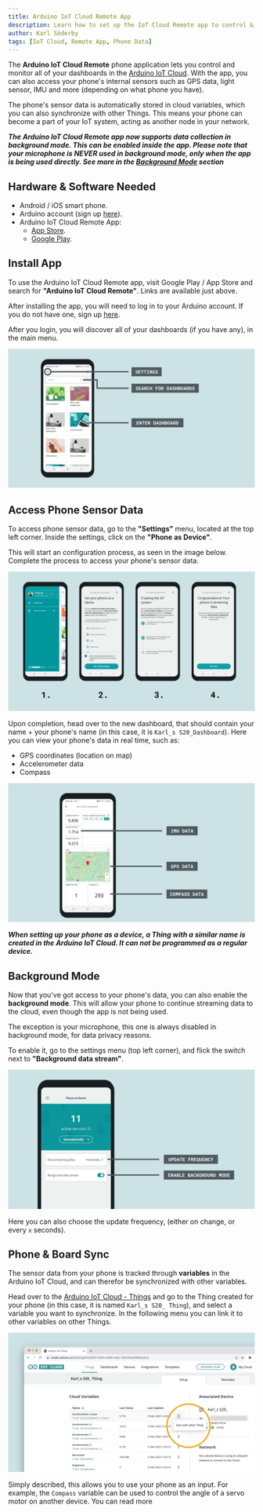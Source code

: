 ```yaml
---
title: Arduino IoT Cloud Remote App
description: Learn how to set up the IoT Cloud Remote app to control & monitor your dashboards and access your phone's sensor data.
author: Karl Söderby
tags: [IoT Cloud, Remote App, Phone Data]
---
```


The **Arduino IoT Cloud Remote** phone application lets you control and monitor all of your dashboards in the [Arduino IoT Cloud](). With the app, you can also access your phone's internal sensors such as GPS data, light sensor, IMU and more (depending on what phone you have).

The phone's sensor data is automatically stored in cloud variables, which you can also synchronize with other Things. This means your phone can become a part of your IoT system, acting as another node in your network.

***The Arduino IoT Cloud Remote app now supports data collection in background mode. This can be enabled inside the app. Please note that your microphone is NEVER used in background mode, only when the app is being used directly. See more in the [Background Mode]() section***

## Hardware & Software Needed

- Android / iOS smart phone.
- Arduino account (sign up [here](https://login.arduino.cc/login)).
- Arduino IoT Cloud Remote App:
  - [App Store](https://apps.apple.com/us/app/arduino-iot-cloud-remote/id1514358431).
  - [Google Play](https://play.google.com/store/apps/details?id=cc.arduino.cloudiot).

## Install App

To use the Arduino IoT Cloud Remote app, visit Google Play / App Store and search for **"Arduino IoT Cloud Remote"**. Links are available just above.

After installing the app, you will need to log in to your Arduino account. If you do not have one, sign up [here](https://login.arduino.cc/login).

After you login, you will discover all of your dashboards (if you have any), in the main menu. 

![Dashboards in the Arduino IoT Remote app.](assets/remote-app-overview.png)

## Access Phone Sensor Data

To access phone sensor data, go to the **"Settings"** menu, located at the top left corner. Inside the settings, click on the **"Phone as Device"**. 

This will start an configuration process, as seen in the image below. Complete the process to access your phone's sensor data.

![Accessing phone sensor data.](assets/remote-app-setup.png)

Upon completion, head over to the new dashboard, that should contain your name + your phone's name (in this case, it is `Karl_s S20_Dashboard`). Here you can view your phone's data in real time, such as:
- GPS coordinates (location on map)
- Accelerometer data
- Compass

![Phone sensor data in the dashboard.](assets/remote-app-dashboard.png)

***When setting up your phone as a device, a Thing with a similar name is created in the Arduino IoT Cloud. It can not be programmed as a regular device.***

## Background Mode

Now that you've got access to your phone's data, you can also enable the **background mode**. This will allow your phone to continue streaming data to the cloud, even though the app is not being used.

The exception is your microphone, this one is always disabled in background mode, for data privacy reasons.

To enable it, go to the settings menu (top left corner), and flick the switch next to **"Background data stream"**.

![Enable background mode.](assets/remote-app-activate-bkg-mode.png)

Here you can also choose the update frequency, (either on change, or every `x` seconds).

## Phone & Board Sync

The sensor data from your phone is tracked through **variables** in the Arduino IoT Cloud, and can therefor be synchronized with other variables.

Head over to the [Arduino IoT Cloud - Things]() and go to the Thing created for your phone (in this case, it is named `Karl_s S20_ Thing`), and select a variable you want to synchronize. In the following menu you can link it to other variables on other Things.
 
![Synchronizing variables.](assets/remote-app-cloud-variables.png)

Simply described, this allows you to use your phone as an input. For example, the `Compass` variable can be used to control the angle of a servo motor on another device. You can read more 